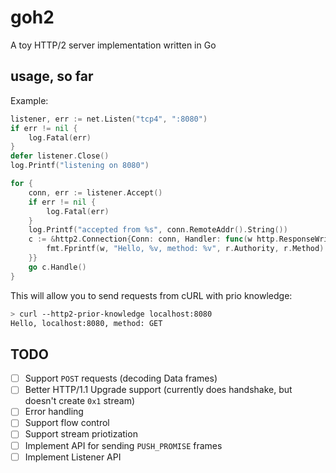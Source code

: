 # goh2

A toy HTTP/2 server implementation written in Go

## usage, so far

Example:
```go
listener, err := net.Listen("tcp4", ":8080")
if err != nil {
    log.Fatal(err)
}
defer listener.Close()
log.Printf("listening on 8080")

for {
    conn, err := listener.Accept()
    if err != nil {
        log.Fatal(err)
    }
    log.Printf("accepted from %s", conn.RemoteAddr().String())
    c := &http2.Connection{Conn: conn, Handler: func(w http.ResponseWriter, r http2.Request) {
        fmt.Fprintf(w, "Hello, %v, method: %v", r.Authority, r.Method)
    }}
    go c.Handle()
}
```

This will allow you to send requests from cURL with prio knowledge:

```sh
> curl --http2-prior-knowledge localhost:8080
Hello, localhost:8080, method: GET
```

## TODO

- [ ] Support `POST` requests (decoding Data frames)
- [ ] Better HTTP/1.1 Upgrade support (currently does handshake, but doesn't create `0x1` stream)
- [ ] Error handling
- [ ] Support flow control
- [ ] Support stream priotization
- [ ] Implement API for sending `PUSH_PROMISE` frames
- [ ] Implement Listener API